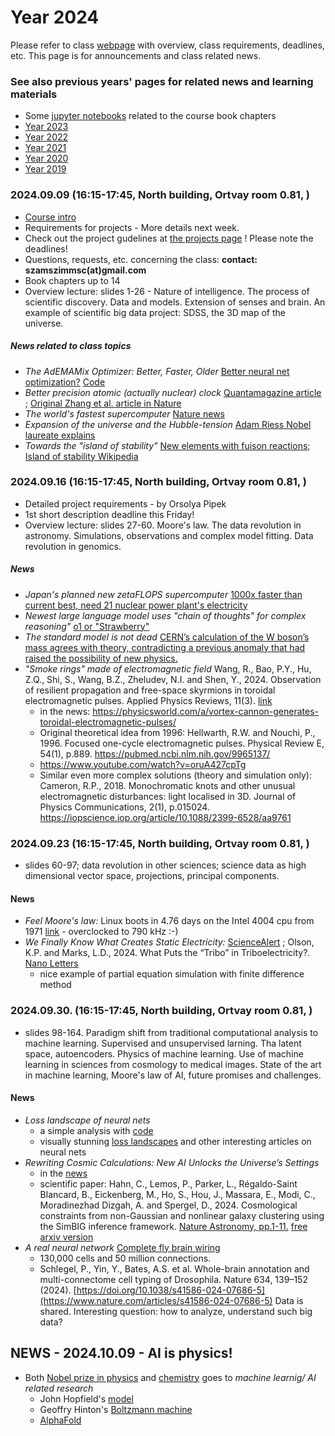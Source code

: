 # Year 2024

Please refer to class [webpage](https://icsabai.github.io/simulationsMsc/) with overview, class requirements, deadlines, etc. This page is for announcements and class related news.


### See also previous years' pages for related news and learning materials
- Some [jupyter notebooks](https://github.com/icsabai/simulationsMsc/tree/master) related to the course book chapters
- [Year 2023](https://icsabai.github.io/classes/compsimf17em/news2023/)
- [Year 2022](https://icsabai.github.io/classes/compsimf17em/news2022/)
- [Year 2021](https://icsabai.github.io/classes/compsimf17em/news2021/)
- [Year 2020](https://icsabai.github.io/classes/compsimf17em/news2020/)
- [Year 2019](https://icsabai.github.io/classes/compsimf17em/news2019/)



### 2024.09.09 (16:15-17:45, North building, Ortvay room 0.81,  ) 
- [Course intro](class_intro_2024.pdf)
- Requirements for projects - More details next week.
- Check out the project gudelines at [the projects page](https://icsabai.github.io/simulationsMsc/) ! Please note the deadlines!
- Questions, requests, etc. concerning the class: __contact: szamszimmsc(at)gmail.com__ 
- Book chapters up to 14
- Overview lecture: slides 1-26 - Nature of intelligence. The process of scientific discovery. Data and models. Extension of senses and brain. An example of scientific big data project: SDSS, the 3D map of the universe.

##### News related to class topics
- _The AdEMAMix Optimizer: Better, Faster, Older_ [Better neural net optimization?](https://arxiv.org/abs/2409.03137) [Code](https://github.com/nanowell/AdEMAMix-Optimizer-Pytorch)
- _Better precision atomic (actually nuclear) clock_ [Quantamagazine article](https://www.quantamagazine.org/the-first-nuclear-clock-will-test-if-fundamental-constants-change-20240904/) ; [Original Zhang et al. article in Nature](https://www.nature.com/articles/s41586-024-07839-6)
- _The world's fastest supercomputer_ [Nature news](https://www.nature.com/articles/d41586-024-02832-5)
- _Expansion of the universe and the Hubble-tension_ [Adam Riess Nobel laureate explains](https://bigthink.com/starts-with-a-bang/10-insights-expanding-universe-nobel-laureate/)
- _Towards the "island of stability"_ [New elements with fuison reactions](https://phys.org/news/2024-09-fusion-reactions-superheavy-nuclei-unique.html); [Island of stability Wikipedia](https://en.wikipedia.org/wiki/Island_of_stability) 


### 2024.09.16 (16:15-17:45, North building, Ortvay room 0.81,  ) 
- Detailed project requirements - by Orsolya Pipek
- 1st short description deadline this Friday!
- Overview lecture: slides 27-60. Moore's law. The data revolution in astronomy. Simulations, observations and complex model fitting. Data revolution in genomics.

##### News 
- _Japan's planned new zetaFLOPS supercomputer_  [1000x faster than current best, need 21 nuclear power plant's electricity](https://www.perplexity.ai/page/japan-plans-zeta-class-compute-jSaLfe.LQD6KONvshmYPdQ)
- _Newest large language model uses "chain of thoughts" for complex reasoning"_ [o1 or "Strawberry"](https://openai.com/index/introducing-openai-o1-preview/)
- _The standard model is not dead_ [CERN’s calculation of the W boson’s mass agrees with theory, contradicting a previous anomaly that had raised the possibility of new physics.](https://www.nature.com/articles/d41586-024-03042-9)
- _"Smoke rings" made of electromagnetic field_ Wang, R., Bao, P.Y., Hu, Z.Q., Shi, S., Wang, B.Z., Zheludev, N.I. and Shen, Y., 2024. Observation of resilient propagation and free-space skyrmions in toroidal electromagnetic pulses. Applied Physics Reviews, 11(3). [link](https://pubs.aip.org/aip/apr/article-abstract/11/3/031411/3306444/Observation-of-resilient-propagation-and-free)
  - in the news: https://physicsworld.com/a/vortex-cannon-generates-toroidal-electromagnetic-pulses/
  - Original theoretical idea from 1996: Hellwarth, R.W. and Nouchi, P., 1996. Focused one-cycle electromagnetic pulses. Physical Review E, 54(1), p.889. https://pubmed.ncbi.nlm.nih.gov/9965137/
  - https://www.youtube.com/watch?v=oruA427cpTg
  - Similar even more complex solutions (theory and simulation only): Cameron, R.P., 2018. Monochromatic knots and other unusual electromagnetic disturbances: light localised in 3D. Journal of Physics Communications, 2(1), p.015024. https://iopscience.iop.org/article/10.1088/2399-6528/aa9761

### 2024.09.23 (16:15-17:45, North building, Ortvay room 0.81,  ) 
- slides 60-97; data revolution in other sciences; science data as high dimensional vector space, projections, principal components.

#### News
- _Feel Moore's law:_ Linux boots in 4.76 days on the Intel 4004 cpu from 1971 [link](https://arstechnica.com/gadgets/2024/09/hacker-boots-linux-on-intels-first-ever-cpu/) - overclocked to 790 kHz :-)
- _We Finally Know What Creates Static Electricity:_ [ScienceAlert](https://www.sciencealert.com/we-finally-know-what-creates-static-electricity-after-thousands-of-years) ; Olson, K.P. and Marks, L.D., 2024. What Puts the “Tribo” in Triboelectricity?. [Nano Letters](https://pubs.acs.org/doi/10.1021/acs.nanolett.4c03656) 
  - nice example of partial equation simulation with finite difference method

### 2024.09.30. (16:15-17:45, North building, Ortvay room 0.81,  ) 
- slides 98-164. Paradigm shift from traditional computational analysis to machine learning. Supervised and unsupervised larning. Tha latent space, autoencoders. Physics of machine learning. Use of machine learning in sciences from cosmology to medical images. State of the art in machine learning, Moore's law of AI, future promises and challenges.

#### News
- _Loss landscape of neural nets_
  - a simple analysis with [code](https://towardsdatascience.com/whats-inside-a-neural-network-799daf235463)
  - visually stunning [loss landscapes](https://losslandscape.com/) and other interesting articles on neural nets
- _Rewriting Cosmic Calculations: New AI Unlocks the Universe’s Settings_
  - in the [news](https://scitechdaily.com/rewriting-cosmic-calculations-new-ai-unlocks-the-universes-settings/) 
  - scientific paper:  Hahn, C., Lemos, P., Parker, L., Régaldo-Saint Blancard, B., Eickenberg, M., Ho, S., Hou, J., Massara, E., Modi, C., Moradinezhad Dizgah, A. and Spergel, D., 2024. Cosmological constraints from non-Gaussian and nonlinear galaxy clustering using the SimBIG inference framework. [Nature Astronomy, pp.1-11.](https://www.nature.com/articles/s41550-024-02344-2) [free arxiv version](https://arxiv.org/abs/2310.15246)
- _A real neural network_ [Complete fly brain wiring](https://www.bbc.com/news/articles/c0lw0nxw71po)
  - 130,000 cells and 50 million connections. 
  - Schlegel, P., Yin, Y., Bates, A.S. et al. Whole-brain annotation and multi-connectome cell typing of Drosophila. Nature 634, 139–152 (2024). [https://doi.org/10.1038/s41586-024-07686-5](https://www.nature.com/articles/s41586-024-07686-5) Data is shared. Interesting question: how to analyze, understand such big data?

## NEWS - 2024.10.09 - AI is physics!
- Both [Nobel prize in physics](https://www.nobelprize.org/prizes/physics/2024/press-release/) and [chemistry](https://www.nobelprize.org/prizes/chemistry/2024/summary/) goes to _machine learnig/ AI related research_
  - John Hopfield's [model](https://en.wikipedia.org/wiki/Hopfield_network) 
  - Geoffry Hinton's [Boltzmann machine](https://en.wikipedia.org/wiki/Boltzmann_machine)
  - [AlphaFold](https://deepmind.google/technologies/alphafold/)


 
